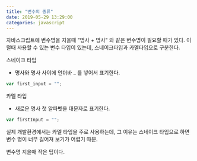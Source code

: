 ```yaml
---
title: "변수의 종류"
date: 2019-05-29 13:29:00
categories: javascript
---
```


자바스크립트에 변수명을 지을때 "명사 + 명사" 와 같은 변수명이 필요할 때가 있다.
이럴때 사용할 수 있는 변수 타입이 있는데, 스네이크타입과 카멜타입으로 구분한다.

스네이크 타입
* 명사와 명사 사이에 언더바 _ 를 넣어서 표기한다.
```js
var first_input = "";
```

카멜 타입
* 새로운 명사 첫 알파벳을 대문자로 표기한다.
```js
var firstInput = "";
```


실제 개발환경에서는 카멜 타입을 주로 사용하는데, 그 이유는 스네이크 타입으로 하면 변수 명이 너무 길어져 보기가 어렵기 때문.

변수명 지을때 작은 팁이다.